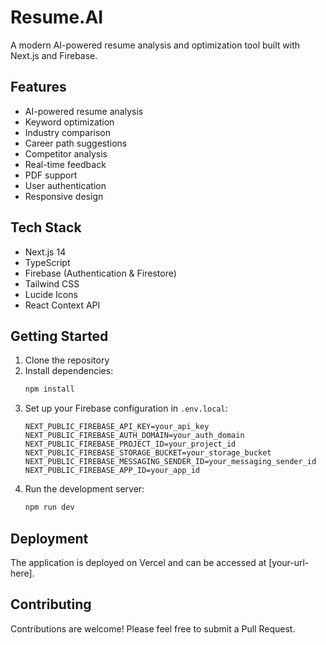 # Resume.AI

A modern AI-powered resume analysis and optimization tool built with Next.js and Firebase.

## Features

- AI-powered resume analysis
- Keyword optimization
- Industry comparison
- Career path suggestions
- Competitor analysis
- Real-time feedback
- PDF support
- User authentication
- Responsive design

## Tech Stack

- Next.js 14
- TypeScript
- Firebase (Authentication & Firestore)
- Tailwind CSS
- Lucide Icons
- React Context API

## Getting Started

1. Clone the repository
2. Install dependencies:
   ```bash
   npm install
   ```
3. Set up your Firebase configuration in `.env.local`:
   ```
   NEXT_PUBLIC_FIREBASE_API_KEY=your_api_key
   NEXT_PUBLIC_FIREBASE_AUTH_DOMAIN=your_auth_domain
   NEXT_PUBLIC_FIREBASE_PROJECT_ID=your_project_id
   NEXT_PUBLIC_FIREBASE_STORAGE_BUCKET=your_storage_bucket
   NEXT_PUBLIC_FIREBASE_MESSAGING_SENDER_ID=your_messaging_sender_id
   NEXT_PUBLIC_FIREBASE_APP_ID=your_app_id
   ```
4. Run the development server:
   ```bash
   npm run dev
   ```

## Deployment

The application is deployed on Vercel and can be accessed at [your-url-here].

## Contributing

Contributions are welcome! Please feel free to submit a Pull Request.
